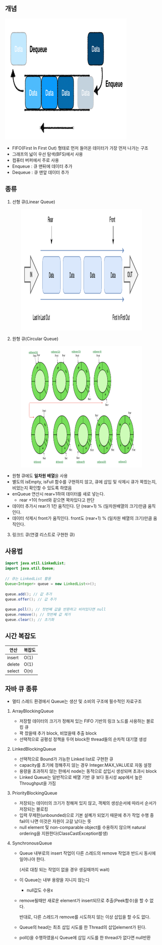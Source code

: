 ## 개념
<img src="/img/queue.png" width="400" height="400" >

- FIFO(First In First Out) 형태로 먼저 들어온 데이터가 가장 먼저 나가는 구조
- 그래프의 넓이 우선 탐색(BFS)에서 사용
- 컴퓨터 버퍼에서 주로 사용
- Enqueue : 큐 맨뒤에 데이터 추가
- Dequeue : 큐 맨앞 데이터 추가

## 종류
1. 선형 큐(Linear Queue)
<p align="center"> <img src="/img/선형큐.png" width="400" height="400"> </p>

2. 원형 큐(Circular Queue)
<p align="center"> <img src="/img/원형큐.png" width="400" height="400"> </p>


- 원형 큐에도 **일차원 배열**을 사용
- 별도의 isEmpty, isFull 함수를 구현하지 않고, 큐에 삽입 및 삭제시 큐가 꽉찼는지, 비었는지 확인할 수 있도록 하였음
- enQueue 연산시 rear+1하여 데이터를 새로 넣는다.
    - rear +1이 front와 같으면 꽉차있다고 판단
- 데이터 추가시 rear가 1칸 움직인다. 단 (rear+1) % (일차원배열의 크기)만큼 움직인다.
- 데이터 삭제시 front가 움직인다. front도 (rear+1) % (일차원 배열의 크기)만큼 움직인다.

3. 링크드 큐(연결 리스트로 구현한 큐)


## 사용법
```java
import java.util.LinkedList;
import java.util.Queue;

// 큐는 LinkedList 활용 
Queue<Integer> queue = new LinkedList<>();

queue.add(); // 값 추가
queue.offer(); // 값 추가 

queue.poll(); // 첫번째 값을 반환하고 비어있다면 null
queue.remove(); // 첫번째 값 제거
queue.clear(); // 초기화 
```


## 시간 복잡도

| 연산 | 복잡도 |
| ------ | ------- |
| insert | O(1) |
| delete | O(1) |
| select | O(n) |


## 자바 큐 종류
- 멀티 스레드 환경에서 Queue는 생산 및 소비의 구조에 필수적인 자료구조
1. ArrayBlockingQueue
    - 저장할 데이터의 크기가 정해져 있는 FIFO 기반의 링크 노드를 사용하는 블로킹 큐
    - 꽉 찼을때 추가 block, 비었을때 추출 block
    - 선택적으로 공평성 정책을 두어 block한 thread들의 순차적 대기열 생성


2. LinkedBlockingQueue
    - 선택적으로 Bound가 가능한 Linked list로 구현한 큐
    - capacity를 초기에 정해주지 않는 경우 Integer.MAX_VALUE로 자동 설정
    - 용량을 초과하지 않는 한에서 node는 동적으로 삽입시 생성되며 초과시 block
    - Linked Queue는 일반적으로 배열 기반 큐 보다 동시성 app에서 높은 Throughput을 가짐

3. PriorityBlockingQueue
    - 저장되는 데이터의 크기가 정해져 있지 않고, 객체의 생성순서에 따라서 순서가 저장되는 블로킹
    - 입력 무제한(unbounded)으로 기본 설꼐가 되었기 때문에 추가 작업 수행 중  fail이 나면 이것은 자원이 고갈 났다는 뜻
    - null element 및 non-comparable object를 수용하지 않으며 natural ordering을 지원한다(ClassCastException발생)

4. SynchronousQueue
    - Queue 내부로의 insert 작업이 다른 스레드의 remove 작업과 반드시 동시에 일어나야 한다.
        
        (서로 대칭 되는 작업이 없을 경우 생길때까지 wait)
        
    - 이 Queue는 내부 용량을 지니지 않는다
        - null값도 수용x
    - remove될때만 새로운 element가 insert되므로 추출(Peek함수)을 할 수 없다.
        
        반대로, 다른 스레드가 remove를 시도하지 않는 이상 삽입을 할 수도 없다.
        
    - Queue의 head는 최초 삽입 시도를 한 Thread의 삽입element가 된다.
    - poll()을 수행하였을시 Queue에 삽입 시도를 한 thread가 없다면 null반환